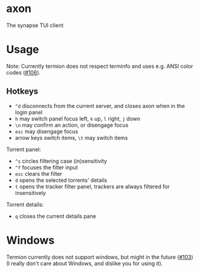# axon
The synapse TUI client


# Usage
Note: Currently termion does not respect terminfo and uses e.g. ANSI color codes ([#106](https://github.com/ticki/termion/issues/106)).

## Hotkeys
- `^d` disconnects from the current server, and closes axon when in the login panel
- `h` may switch panel focus left, `k` up, `l` right, `j` down
- `\n` may confirm an action, or disengage focus
- `esc` may disengage focus
- arrow keys switch items, `\t` may switch items

Torrent panel:
- `^s` circles filtering case (in)sensitivity
- `^f` focuses the filter input
- `esc` clears the filter
- `d` opens the selected torrents' details
- `t` opens the tracker filter panel, trackers are always filtered for insensitively

Torrent details:
- `q` closes the current details pane

# Windows
Termion currently does not support windows, but might in the future ([#103](https://github.com/ticki/termion/issues/103)) (I really don't care about Windows, and dislike you for using it).
